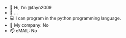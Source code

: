 - 👋 Hi, I’m @fayn2009
- 👀 ...
- 💻 I can program in the python programming language.
- 💞️ My company: No
- 📫 eMAIL: No
